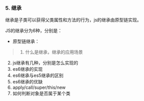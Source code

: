 ### 5. 继承
继承是子类可以获得父类属性和方法的行为，js的继承由原型链实现。

JS的继承分为6种，分别是：
* 原型链继承：








> 1. 什么是继承，继承的应用场景
2. js继承有几种，分别是怎么实现的
3. es6继承的实现
4. es6继承与es5继承的区别
5. es6继承的优缺
6. apply/call/super/this/new
7. 如何判断对象是否属于某个类



